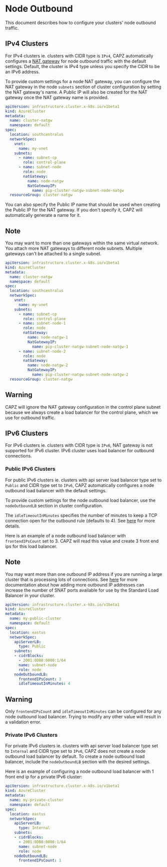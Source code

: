# Node Outbound

This document describes how to configure your clusters' node outbound traffic.

## IPv4 Clusters

For IPv4 clusters ie. clusters with CIDR type is `IPv4`, CAPZ automatically configures a [NAT gateway](https://docs.microsoft.com/en-us/azure/virtual-network/nat-gateway-resource) for node outbound traffic with the default settings. Default, the cluster is IPv4 type unless you specify the CIDR to be an IPv6 address.

To provide custom settings for a node NAT gateway, you can configure the NAT gateway in the node `subnets` section of cluster configuration by setting the NAT gateway's name. A Public IP will also be created for the NAT gateway once the NAT gateway name is provided.

```yaml
apiVersion: infrastructure.cluster.x-k8s.io/v1beta1
kind: AzureCluster
metadata:
  name: cluster-natgw
  namespace: default
spec:
  location: southcentralus
  networkSpec:
    vnet:
      name: my-vnet
    subnets:
      - name: subnet-cp
        role: control-plane
      - name: subnet-node
        role: node
        natGateway:
          name: node-natgw
          NatGatewayIP:
            name: pip-cluster-natgw-subnet-node-natgw
  resourceGroup: cluster-natgw
  ```

You can also specify the Public IP name that should be used when creating the Public IP for the NAT gateway.
If you don't specify it, CAPZ will automatically generate a name for it.

<aside class="note">

<h1>Note</h1>

You may want to more than one gateways within the same virtual network. You attach more NAT gateways to different node subnets.
Multiple gateways can't be attached to a single subnet.

</aside>

```yaml
apiVersion: infrastructure.cluster.x-k8s.io/v1beta1
kind: AzureCluster
metadata:
  name: cluster-natgw
  namespace: default
spec:
  location: southcentralus
  networkSpec:
    vnet:
      name: my-vnet
    subnets:
      - name: subnet-cp
        role: control-plane
      - name: subnet-node-1
        role: node
        natGateway:
          name: node-natgw-1
          NatGatewayIP:
            name: pip-cluster-natgw-subnet-node-natgw-1
      - name: subnet-node-2
        role: node
        natGateway:
          name: node-natgw-2
          NatGatewayIP:
            name: pip-cluster-natgw-subnet-node-natgw-2
  resourceGroup: cluster-natgw
```

<aside class="note warning">

<h1> Warning </h1>

CAPZ will ignore the NAT gateway configuration in the control plane subnet because we always create a load balancer for the control plane, which we use for outbound traffic.

</aside>


## IPv6 Clusters

For IPv6 clusters ie. clusters with CIDR type is `IPv6`, NAT gateway is not supported for IPv6 cluster. IPv6 cluster uses load balancer for outbound connections.

### Public IPv6 Clusters

For public IPv6 clusters ie. clusters with api server load balancer type set to `Public` and CIDR type set to `IPv6`, CAPZ automatically configures a node outbound load balancer with the default settings.

To provide custom settings for the node outbound load balancer, use the `nodeOutboundLB` section in cluster configuration.

The `idleTimeoutInMinutes` specifies the number of minutes to keep a TCP connection open for the outbound rule (defaults to 4). See [here](https://docs.microsoft.com/en-us/azure/load-balancer/load-balancer-tcp-reset#configurable-tcp-idle-timeout) for more details.

Here is an example of a node outbound load balancer with `frontendIPsCount` set to 3. CAPZ will read this value and create 3 front end ips for this load balancer.

<aside class="note">

<h1>Note</h1>

You may want more than one outbound IP address if you are running a large cluster that is processing lots of connections.
See [here](https://docs.microsoft.com/en-us/azure/load-balancer/load-balancer-outbound-connections#multifesnat) for more documentation about how adding more outbound IP addresses can increase the number of SNAT ports available for use by the Standard Load Balancer in your cluster.

</aside>

```yaml
apiVersion: infrastructure.cluster.x-k8s.io/v1beta1
kind: AzureCluster
metadata:
  name: my-public-cluster
  namespace: default
spec:
  location: eastus
  networkSpec:
    apiServerLB:
      type: Public
    subnets:
    - cidrBlocks:
      - 2001:0DB8:0000:1/64
      name: subnet-node
      role: node
    nodeOutboundLB:
      frontendIPsCount: 3
      idleTimeoutInMinutes: 4
```

<aside class="note warning">

<h1> Warning </h1>

Only `frontendIPsCount` and `idleTimeoutInMinutes` can be configured for any node outbound load balancer. Trying to modify any other value will result in a validation error.

</aside>

### Private IPv6 Clusters

For private IPv6 clusters ie. clusters with api server load balancer type set to `Internal` and CIDR type set to `IPv6`, CAPZ does not create a node outbound load balancer by default. 
To create a node outbound load balancer, include the `nodeOutboundLB` section with the desired settings. 

Here is an example of configuring a node outbound load balancer with 1 front end ip for a private IPv6 cluster:

```yaml
apiVersion: infrastructure.cluster.x-k8s.io/v1beta1
kind: AzureCluster
metadata:
  name: my-private-cluster
  namespace: default
spec:
  location: eastus
  networkSpec:
    apiServerLB:
      type: Internal
    subnets:
    - cidrBlocks:
      - 2001:0DB8:0000:1/64
      name: subnet-node
      role: node
    nodeOutboundLB:
      frontendIPsCount: 1
```
